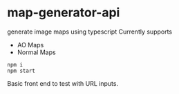 # map-generator-api
 generate image maps using typescript
Currently supports 
 - AO Maps 
 - Normal Maps


```
npm i
npm start
```

Basic front end to test with URL inputs. 